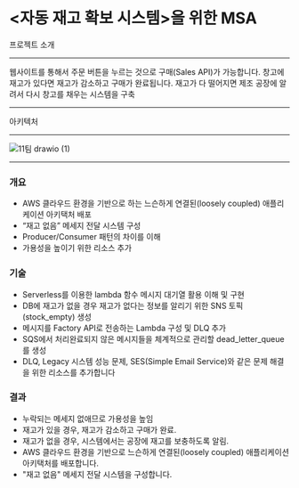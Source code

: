 # <자동 재고 확보 시스템>을 위한 MSA


프로젝트 소개

---
웹사이트를 통해서 주문 버튼을 누르는 것으로 구매(Sales API)가 가능합니다.
창고에 재고가 있다면 재고가 감소하고 구매가 완료됩니다.
재고가 다 떨어지면 제조 공장에 알려서 다시 창고를 채우는 시스템을 구축


---

아키텍처

---


![11팀 drawio (1)](https://github.com/leesanghoon94/project3-msa/assets/127801771/e30b50c4-9265-4435-b53c-20e4719f632a)


---

### 개요

- AWS 클라우드 환경을 기반으로 하는 느슨하게 연결된(loosely coupled) 애플리케이션 아키택처 배포
- “재고 없음” 메세지 전달 시스템 구성
- Producer/Consumer 패턴의 차이를 이해
- 가용성을 높이기 위한 리소스 추가

 

### 기술
- Serverless를 이용한 lambda 함수 메시지 대기열 활용 이해 및 구현
- DB에 재고가 없을 경우 재고가 없다는 정보를 알리기 위한 SNS 토픽(stock_empty) 생성
- 메시지를 Factory API로 전송하는 Lambda 구성 및 DLQ 추가
- SQS에서 처리완료되지 않은 메시지들을 체계적으로 관리할 dead_letter_queue를 생성
- DLQ, Legacy 시스템 성능 문제, SES(Simple Email Service)와 같은 문제 해결을 위한 리소스를 추가합니다


### 결과

- 누락되는 메세지 없애므로 가용성을 높임
- 재고가 있을 경우, 재고가 감소하고 구매가 완료.
- 재고가 없을 경우, 시스템에서는 공장에 재고를 보충하도록 알림.
- AWS 클라우드 환경을 기반으로 느슨하게 연결된(loosely coupled) 애플리케이션 아키택처를 배포합니다.
- "재고 없음" 메세지 전달 시스템을 구성합니다.

